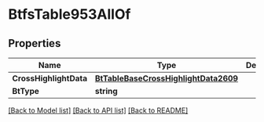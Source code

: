 # BtfsTable953AllOf

## Properties

Name | Type | Description | Notes
------------ | ------------- | ------------- | -------------
**CrossHighlightData** | [**BtTableBaseCrossHighlightData2609**](BTTableBaseCrossHighlightData-2609.md) |  | [optional] 
**BtType** | **string** |  | [optional] 

[[Back to Model list]](../README.md#documentation-for-models) [[Back to API list]](../README.md#documentation-for-api-endpoints) [[Back to README]](../README.md)


